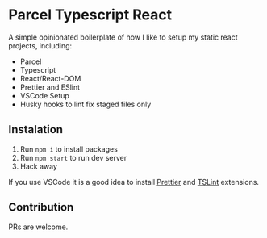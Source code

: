 # Parcel Typescript React

A simple opinionated boilerplate of how I like to setup my static react projects, including:

- Parcel
- Typescript
- React/React-DOM
- Prettier and ESlint
- VSCode Setup
- Husky hooks to lint fix staged files only

## Instalation

1. Run `npm i` to install packages
1. Run `npm start` to run dev server
1. Hack away

If you use VSCode it is a good idea to install [Prettier](https://marketplace.visualstudio.com/items?itemName=esbenp.prettier-vscode) and [TSLint](https://marketplace.visualstudio.com/items?itemName=ms-vscode.vscode-typescript-tslint-plugin) extensions.

## Contribution

PRs are welcome.

